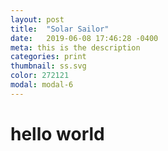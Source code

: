 ```yaml
---
layout: post
title:  "Solar Sailor"
date:   2019-06-08 17:46:28 -0400
meta: this is the description
categories: print
thumbnail: ss.svg
color: 272121
modal: modal-6
---
```

# hello world
